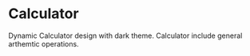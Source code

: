 # Calculator
Dynamic Calculator design with dark theme. Calculator include general arthemtic operations. 

